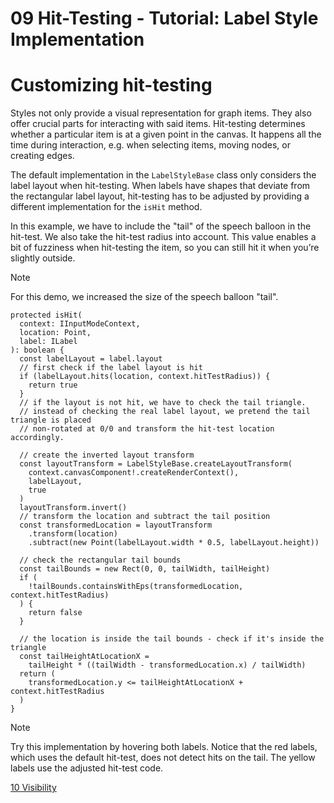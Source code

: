 <!--
 //////////////////////////////////////////////////////////////////////////////
 // @license
 // This file is part of yFiles for HTML 2.6.0.4.
 // Use is subject to license terms.
 //
 // Copyright (c) 2000-2024 by yWorks GmbH, Vor dem Kreuzberg 28,
 // 72070 Tuebingen, Germany. All rights reserved.
 //
 //////////////////////////////////////////////////////////////////////////////
-->
# 09 Hit-Testing - Tutorial: Label Style Implementation

# Customizing hit-testing

Styles not only provide a visual representation for graph items. They also offer crucial parts for interacting with said items. Hit-testing determines whether a particular item is at a given point in the canvas. It happens all the time during interaction, e.g. when selecting items, moving nodes, or creating edges.

The default implementation in the `LabelStyleBase` class only considers the label layout when hit-testing. When labels have shapes that deviate from the rectangular label layout, hit-testing has to be adjusted by providing a different implementation for the `isHit` method.

In this example, we have to include the "tail" of the speech balloon in the hit-test. We also take the hit-test radius into account. This value enables a bit of fuzziness when hit-testing the item, so you can still hit it when you’re slightly outside.

Note

For this demo, we increased the size of the speech balloon "tail".

```
protected isHit(
  context: IInputModeContext,
  location: Point,
  label: ILabel
): boolean {
  const labelLayout = label.layout
  // first check if the label layout is hit
  if (labelLayout.hits(location, context.hitTestRadius)) {
    return true
  }
  // if the layout is not hit, we have to check the tail triangle.
  // instead of checking the real label layout, we pretend the tail triangle is placed
  // non-rotated at 0/0 and transform the hit-test location accordingly.

  // create the inverted layout transform
  const layoutTransform = LabelStyleBase.createLayoutTransform(
    context.canvasComponent!.createRenderContext(),
    labelLayout,
    true
  )
  layoutTransform.invert()
  // transform the location and subtract the tail position
  const transformedLocation = layoutTransform
    .transform(location)
    .subtract(new Point(labelLayout.width * 0.5, labelLayout.height))

  // check the rectangular tail bounds
  const tailBounds = new Rect(0, 0, tailWidth, tailHeight)
  if (
    !tailBounds.containsWithEps(transformedLocation, context.hitTestRadius)
  ) {
    return false
  }

  // the location is inside the tail bounds - check if it's inside the triangle
  const tailHeightAtLocationX =
    tailHeight * ((tailWidth - transformedLocation.x) / tailWidth)
  return (
    transformedLocation.y <= tailHeightAtLocationX + context.hitTestRadius
  )
}
```

Note

Try this implementation by hovering both labels. Notice that the red labels, which uses the default hit-test, does not detect hits on the tail. The yellow labels use the adjusted hit-test code.

[10 Visibility](../../tutorial-style-implementation-label/10-visibility/)
